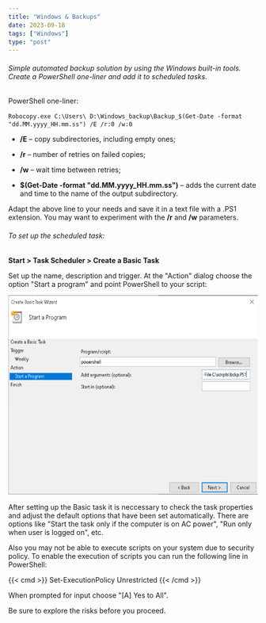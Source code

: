 ```yaml
---
title: "Windows & Backups"
date: 2023-09-18
tags: ["Windows"]
type: "post"
---
```


###### Simple automated backup solution by using the Windows built-in tools. Create a PowerShell one-liner and add it to scheduled tasks.

PowerShell one-liner:

```
Robocopy.exe C:\Users\ D:\Windows_backup\Backup_$(Get-Date -format "dd.MM.yyyy_HH.mm.ss") /E /r:0 /w:0
```

* **/E** – copy subdirectories, including empty ones;

* **/r** – number of retries on failed copies;

* **/w** – wait time between retries;

* **$(Get-Date -format "dd.MM.yyyy_HH.mm.ss")** – adds the current date and time to the name of the output subdirectory.


Adapt the above line to your needs and save it in a text file with a .PS1 extension. You may want to experiment with the **/r** and **/w** parameters. 

###### To set up the scheduled task:


**Start > Task Scheduler > Create a Basic Task**

Set up the name, description and trigger. At the "Action" dialog choose the option "Start a program" and point PowerShell to your script:


<center><img src="Exhibit-1.png"></center>


After setting up the Basic task it is neccessary to check the task properties and adjust the default options that have been set automatically. There are options like "Start the task only if the computer is on AC power", "Run only when user is logged on", etc.


Also you may not be able to execute scripts on your system due to security policy. To enable the execution of scripts you can run the following line in PowerShell:

{{< cmd >}}
Set-ExecutionPolicy Unrestricted 
{{< /cmd >}}

When prompted for input choose "[A] Yes to All".

Be sure to explore the risks before you proceed.
